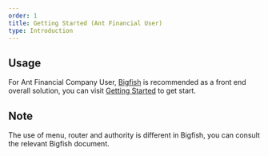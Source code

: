 ```yaml
---
order: 1
title: Getting Started (Ant Financial User)
type: Introduction
---
```


## Usage

For Ant Financial Company User, [Bigfish](https://bigfish.alipay.com) is recommended as a front end overall solution, you can visit [Getting Started](https://bigfish.antfin-inc.com/doc/getting-started) to get start.

## Note

The use of menu, router and authority is different in Bigfish, you can consult the relevant Bigfish document.
